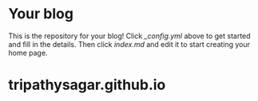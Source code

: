 # Your blog

This is the repository for your blog! Click *_config.yml* above to get started and fill in the details. Then click *index.md* and edit it to start creating your home page.
# tripathysagar.github.io
